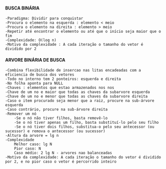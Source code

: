 #### BUSCA BINÁRIA
    -Paradigma: Dividir para conquistar
    -Procura o elemento na esquerda : elemento < meio
    -Procura o elemento na direita : elemento > meio
    -Repetir até encontrar o elemento ou até que o início seja maior que o fim
    -Complexidade: O(log n)
    -Motivo da complexidade : A cada iteração o tamanho do vetor é dividido por 2 

#### ARVORE BINÁRIA DE BUSCA
    -Combina flexibilidade de insercao nas litas encadeadas com a eficiencia de busca dos vetores
    -Todo no interno tem 2 ponteiros: esquerda e direita
    -No folha aponta para NULL
    -Chaves : elementos que estao armazenados nos nos
    -Chave de um no e maior que todas as chaves da subarvore esquerda
    -Chave de um no e menor que todas as chaves da subarvore direita
    -Caso o item procurado seja menor que a raiz, procure na sub-árvore esquerda
    -Caso contrário, procure na sub-árvore direita
    -Remover um nó
        -Se o nó não tiver filhos, basta removê-lo
        -Se o nó tiver apenas um filho, basta substituí-lo pelo seu filho
        -Se o nó tiver dois filhos, substitua-o pelo seu antecessor (ou sucessor) e remova o antecessor (ou sucessor)
    -Altura da arvore = lg n
    -Complexidade
        Melhor caso: lg N 
        Pior caso: N
        Caso médio: 2 lg N - arvores nao balanceadas
    -Motivo da complexidade: A cada iteração o tamanho do vetor é dividido por 2, e no pior caso o vetor é percorrido inteiro